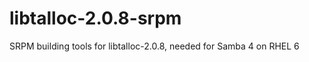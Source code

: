 libtalloc-2.0.8-srpm
====================

SRPM building tools for libtalloc-2.0.8, needed for Samba 4 on RHEL 6